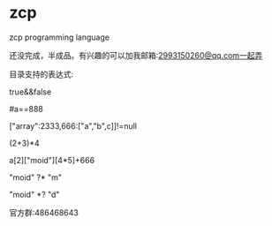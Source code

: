 # zcp
zcp programming language

还没完成，半成品。有兴趣的可以加我邮箱:2993150260@qq.com一起弄

目录支持的表达式:

true&&false

#a==888

["array":2333,666:["a","b",c]]!=null

(2+3)*4

a[2]["moid"][4*5]+666

"moid" ?* "m"

"moid" *? "d"

官方群:486468643
